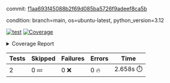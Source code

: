commit: [f1aa693f45088b2f69d085ba5726f9adeef8ca5b](https://github.com/rcmdnk/boto3-session/tree/f1aa693f45088b2f69d085ba5726f9adeef8ca5b)

condition: branch=main, os=ubuntu-latest, python_version=3.12

[![test](https://github.com/rcmdnk/boto3-session/actions/workflows/test.yml/badge.svg)](https://github.com/rcmdnk/boto3-session/actions/runs/9948693297)
<a href="https://github.com/rcmdnk/boto3-session/blob/f1aa693f45088b2f69d085ba5726f9adeef8ca5b/README.md"><img alt="Coverage" src="https://img.shields.io/badge/Coverage-47%25-orange.svg" /></a><details><summary>Coverage Report </summary><table><tr><th>File</th><th>Stmts</th><th>Miss</th><th>Cover</th><th>Missing</th></tr><tbody><tr><td colspan="5"><b>src/boto3_session</b></td></tr><tr><td>&nbsp; &nbsp;<a href="https://github.com/rcmdnk/boto3-session/blob/f1aa693f45088b2f69d085ba5726f9adeef8ca5b/src/boto3_session/session.py">session.py</a></td><td>59</td><td>34</td><td>42%</td><td><a href="https://github.com/rcmdnk/boto3-session/blob/f1aa693f45088b2f69d085ba5726f9adeef8ca5b/src/boto3_session/session.py#L11-L14">11&ndash;14</a>, <a href="https://github.com/rcmdnk/boto3-session/blob/f1aa693f45088b2f69d085ba5726f9adeef8ca5b/src/boto3_session/session.py#L56">56</a>, <a href="https://github.com/rcmdnk/boto3-session/blob/f1aa693f45088b2f69d085ba5726f9adeef8ca5b/src/boto3_session/session.py#L64-L66">64&ndash;66</a>, <a href="https://github.com/rcmdnk/boto3-session/blob/f1aa693f45088b2f69d085ba5726f9adeef8ca5b/src/boto3_session/session.py#L69-L89">69&ndash;89</a>, <a href="https://github.com/rcmdnk/boto3-session/blob/f1aa693f45088b2f69d085ba5726f9adeef8ca5b/src/boto3_session/session.py#L92-L110">92&ndash;110</a>, <a href="https://github.com/rcmdnk/boto3-session/blob/f1aa693f45088b2f69d085ba5726f9adeef8ca5b/src/boto3_session/session.py#L113-L117">113&ndash;117</a>, <a href="https://github.com/rcmdnk/boto3-session/blob/f1aa693f45088b2f69d085ba5726f9adeef8ca5b/src/boto3_session/session.py#L120-L121">120&ndash;121</a>, <a href="https://github.com/rcmdnk/boto3-session/blob/f1aa693f45088b2f69d085ba5726f9adeef8ca5b/src/boto3_session/session.py#L124-L125">124&ndash;125</a></td></tr><tr><td><b>TOTAL</b></td><td><b>64</b></td><td><b>34</b></td><td><b>47%</b></td><td>&nbsp;</td></tr></tbody></table></details>

| Tests | Skipped | Failures | Errors | Time |
| ----- | ------- | -------- | -------- | ------------------ |
| 2 | 0 :zzz: | 0 :x: | 0 :fire: | 2.658s :stopwatch: |

